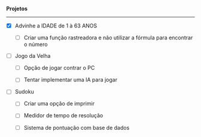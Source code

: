**Projetos**

---

- [x] Advinhe a IDADE de 1 à 63 ANOS
  - [ ] Criar uma função rastreadora e não utilizar a fórmula para encontrar o número



- [ ] Jogo da Velha
  - [ ] Opção de jogar contrar o PC
  - [ ] Tentar implementar uma IA para jogar



- [ ] Sudoku

  - [ ] Criar uma opção de imprimir 
  - [ ] Medidor de tempo de resolução
  - [ ] Sistema de pontuação com base de dados

  

  

  

  

